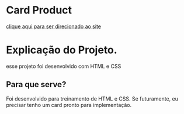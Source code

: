 # Card Product
<a href="vermillion-starburst-225966.netlify.app/">clique aqui para ser direcionado ao site</a>

# Explicação do Projeto.

<p class="bold">esse projeto foi desenvolvido com HTML e CSS<p>

## Para que serve?

<p>Foi desenvolvido para treinamento de HTML e CSS. Se futuramente, eu precisar tenho um card pronto para implementação.</p>
